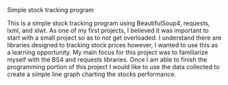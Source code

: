 Simple stock tracking program

This is a simple stock tracking program using BeautifulSoup4, requests, lxml, and xlwt.
As one of my first projects, I believed it was important to start with a small project so as to not get overloaded.
I understand there are libraries designed to tracking stock prices however, I wanted to use this as a learning opportunity.
My main focus for this project was to familiarize myself with the BS4 and requests libraries.
Once I am able to finish the programming portion of this project I would like to use the data collected to create a simple line graph charting the stocks performance.

